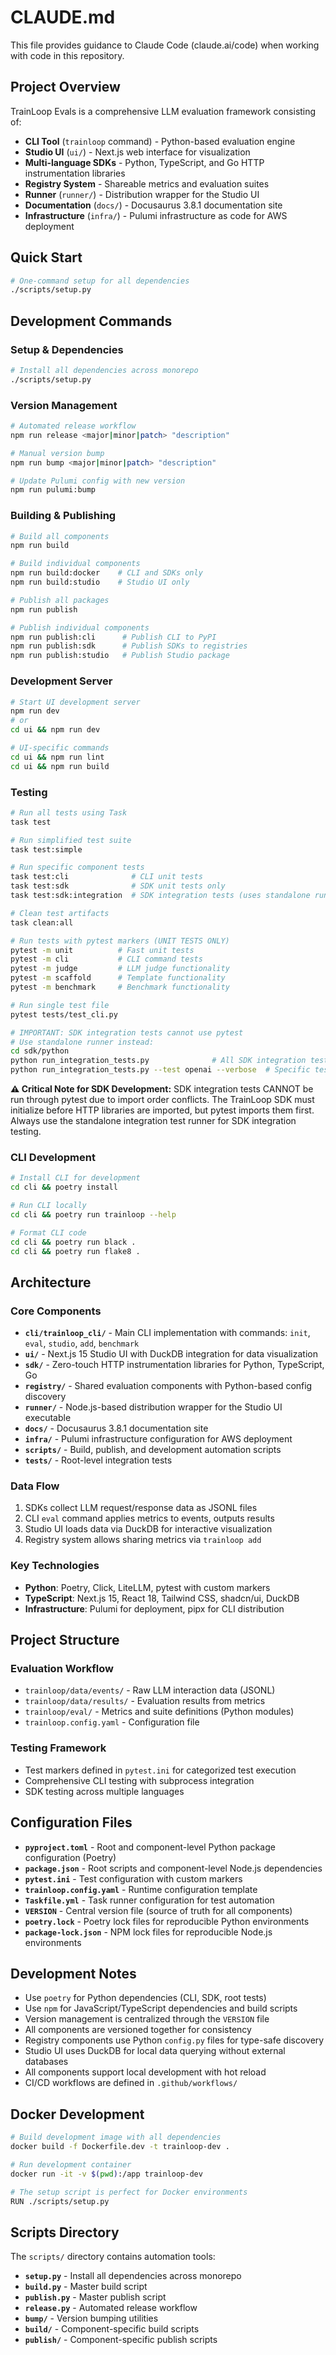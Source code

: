 # CLAUDE.md

This file provides guidance to Claude Code (claude.ai/code) when working with code in this repository.

## Project Overview

TrainLoop Evals is a comprehensive LLM evaluation framework consisting of:
- **CLI Tool** (`trainloop` command) - Python-based evaluation engine
- **Studio UI** (`ui/`) - Next.js web interface for visualization
- **Multi-language SDKs** - Python, TypeScript, and Go HTTP instrumentation libraries
- **Registry System** - Shareable metrics and evaluation suites
- **Runner** (`runner/`) - Distribution wrapper for the Studio UI
- **Documentation** (`docs/`) - Docusaurus 3.8.1 documentation site
- **Infrastructure** (`infra/`) - Pulumi infrastructure as code for AWS deployment

## Quick Start

```bash
# One-command setup for all dependencies
./scripts/setup.py
```

## Development Commands

### Setup & Dependencies
```bash
# Install all dependencies across monorepo
./scripts/setup.py
```

### Version Management
```bash
# Automated release workflow
npm run release <major|minor|patch> "description"

# Manual version bump
npm run bump <major|minor|patch> "description"

# Update Pulumi config with new version
npm run pulumi:bump
```

### Building & Publishing
```bash
# Build all components
npm run build

# Build individual components
npm run build:docker    # CLI and SDKs only
npm run build:studio    # Studio UI only

# Publish all packages
npm run publish

# Publish individual components
npm run publish:cli      # Publish CLI to PyPI
npm run publish:sdk      # Publish SDKs to registries
npm run publish:studio   # Publish Studio package
```

### Development Server
```bash
# Start UI development server
npm run dev
# or
cd ui && npm run dev

# UI-specific commands
cd ui && npm run lint
cd ui && npm run build
```

### Testing
```bash
# Run all tests using Task
task test

# Run simplified test suite
task test:simple

# Run specific component tests
task test:cli              # CLI unit tests
task test:sdk              # SDK unit tests only
task test:sdk:integration  # SDK integration tests (uses standalone runner)

# Clean test artifacts
task clean:all

# Run tests with pytest markers (UNIT TESTS ONLY)
pytest -m unit          # Fast unit tests
pytest -m cli           # CLI command tests
pytest -m judge         # LLM judge functionality
pytest -m scaffold      # Template functionality
pytest -m benchmark     # Benchmark functionality

# Run single test file
pytest tests/test_cli.py

# IMPORTANT: SDK integration tests cannot use pytest
# Use standalone runner instead:
cd sdk/python
python run_integration_tests.py              # All SDK integration tests
python run_integration_tests.py --test openai --verbose  # Specific test
```

**⚠️ Critical Note for SDK Development:**
SDK integration tests CANNOT be run through pytest due to import order conflicts. The TrainLoop SDK must initialize before HTTP libraries are imported, but pytest imports them first. Always use the standalone integration test runner for SDK integration testing.

### CLI Development
```bash
# Install CLI for development
cd cli && poetry install

# Run CLI locally
cd cli && poetry run trainloop --help

# Format CLI code
cd cli && poetry run black .
cd cli && poetry run flake8 .
```

## Architecture

### Core Components
- **`cli/trainloop_cli/`** - Main CLI implementation with commands: `init`, `eval`, `studio`, `add`, `benchmark`
- **`ui/`** - Next.js 15 Studio UI with DuckDB integration for data visualization
- **`sdk/`** - Zero-touch HTTP instrumentation libraries for Python, TypeScript, Go
- **`registry/`** - Shared evaluation components with Python-based config discovery
- **`runner/`** - Node.js-based distribution wrapper for the Studio UI executable
- **`docs/`** - Docusaurus 3.8.1 documentation site
- **`infra/`** - Pulumi infrastructure configuration for AWS deployment
- **`scripts/`** - Build, publish, and development automation scripts
- **`tests/`** - Root-level integration tests

### Data Flow
1. SDKs collect LLM request/response data as JSONL files
2. CLI `eval` command applies metrics to events, outputs results
3. Studio UI loads data via DuckDB for interactive visualization
4. Registry system allows sharing metrics via `trainloop add`

### Key Technologies
- **Python**: Poetry, Click, LiteLLM, pytest with custom markers
- **TypeScript**: Next.js 15, React 18, Tailwind CSS, shadcn/ui, DuckDB
- **Infrastructure**: Pulumi for deployment, pipx for CLI distribution

## Project Structure

### Evaluation Workflow
- `trainloop/data/events/` - Raw LLM interaction data (JSONL)
- `trainloop/data/results/` - Evaluation results from metrics
- `trainloop/eval/` - Metrics and suite definitions (Python modules)
- `trainloop.config.yaml` - Configuration file

### Testing Framework
- Test markers defined in `pytest.ini` for categorized test execution
- Comprehensive CLI testing with subprocess integration
- SDK testing across multiple languages

## Configuration Files

- **`pyproject.toml`** - Root and component-level Python package configuration (Poetry)
- **`package.json`** - Root scripts and component-level Node.js dependencies
- **`pytest.ini`** - Test configuration with custom markers
- **`trainloop.config.yaml`** - Runtime configuration template
- **`Taskfile.yml`** - Task runner configuration for test automation
- **`VERSION`** - Central version file (source of truth for all components)
- **`poetry.lock`** - Poetry lock files for reproducible Python environments
- **`package-lock.json`** - NPM lock files for reproducible Node.js environments

## Development Notes

- Use `poetry` for Python dependencies (CLI, SDK, root tests)
- Use `npm` for JavaScript/TypeScript dependencies and build scripts
- Version management is centralized through the `VERSION` file
- All components are versioned together for consistency
- Registry components use Python `config.py` files for type-safe discovery
- Studio UI uses DuckDB for local data querying without external databases
- All components support local development with hot reload
- CI/CD workflows are defined in `.github/workflows/`

## Docker Development

```bash
# Build development image with all dependencies
docker build -f Dockerfile.dev -t trainloop-dev .

# Run development container
docker run -it -v $(pwd):/app trainloop-dev

# The setup script is perfect for Docker environments
RUN ./scripts/setup.py
```

## Scripts Directory

The `scripts/` directory contains automation tools:
- **`setup.py`** - Install all dependencies across monorepo
- **`build.py`** - Master build script
- **`publish.py`** - Master publish script
- **`release.py`** - Automated release workflow
- **`bump/`** - Version bumping utilities
- **`build/`** - Component-specific build scripts
- **`publish/`** - Component-specific publish scripts